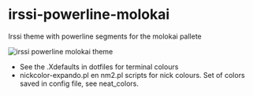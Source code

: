 # irssi-powerline-molokai
Irssi theme with powerline segments for the molokai pallete

![irssi powerline molokai theme](https://i.imgur.com/ayAjIut.png)

- See the .Xdefaults in dotfiles for terminal colours
- nickcolor-expando.pl en nm2.pl scripts for nick colours. Set of colors saved in config file, see neat_colors.
